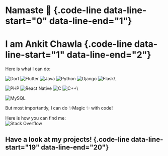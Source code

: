Namaste 🙏 {.code-line data-line-start="0" data-line-end="1"}
=========

I am Ankit Chawla {.code-line data-line-start="1" data-line-end="2"}
=================

Here is what I can do:

![Dart](https://img.shields.io/badge/dart-%230175C2.svg?style=for-the-badge&logo=dart&logoColor=white)
![Flutter](https://img.shields.io/badge/Flutter-%2302569B.svg?style=for-the-badge&logo=Flutter&logoColor=white)
![Java](https://img.shields.io/badge/java-%23ED8B00.svg?style=for-the-badge&logo=java&logoColor=white)
![Python](https://img.shields.io/badge/python-3670A0?style=for-the-badge&logo=python&logoColor=ffdd54)
![Django](https://img.shields.io/badge/django-%23092E20.svg?style=for-the-badge&logo=django&logoColor=white)
![Flask](https://img.shields.io/badge/flask-%23000.svg?style=for-the-badge&logo=flask&logoColor=white)\

![PHP](https://img.shields.io/badge/php-%23777BB4.svg?style=for-the-badge&logo=php&logoColor=white)
![React
Native](https://img.shields.io/badge/react_native-%2320232a.svg?style=for-the-badge&logo=react&logoColor=%2361DAFB)
![C](https://img.shields.io/badge/c-%2300599C.svg?style=for-the-badge&logo=c&logoColor=white)
![C++](https://img.shields.io/badge/c++-%2300599C.svg?style=for-the-badge&logo=c%2B%2B&logoColor=white)\

![MySQL](https://img.shields.io/badge/mysql-%2300f.svg?style=for-the-badge&logo=mysql&logoColor=white)

But most importantly, I can do ✨Magic ✨ with code!

Here is how you can find me:\
 ![Stack
Overflow](https://img.shields.io/badge/-Stackoverflow-FE7A16?style=for-the-badge&logo=stack-overflow&logoColor=white)

Have a look at my projects! {.code-line data-line-start="19" data-line-end="20"}
---------------------------
